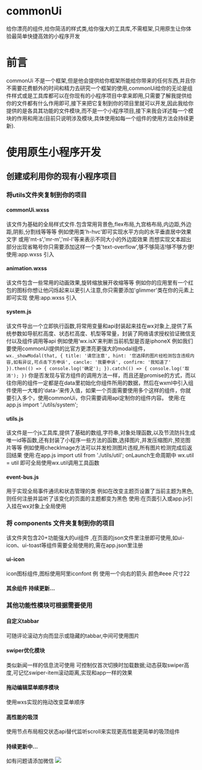 # commonUi
给你漂亮的组件,给你简洁的样式类,给你强大的工具库,不需框架,只用原生让你体验最简单快捷高效的小程序开发
# 前言
commonUi 不是一个框架,但是他会提供给你框架所能给你带来的任何东西,并且你不需要花费额外的时间和精力去研究一个框架的使用,commonUi给你的无论是组件样式或是工具库都可以在你现有的小程序项目中拿来即用,只需要了解我提供给你的文件都有什么作用即可,接下来把它复制到你的项目里就可以开发,因此我给你提供的是各具其功能的文件模块,而不是一个小程序项目,接下来我会详述每一个模块的作用和用法(目前只说明涉及模块,具体使用如每一个组件的使用方法会持续更新).
# 使用原生小程序开发
## 创建或利用你的现有小程序项目
### 将utils文件夹复制到你的项目
#### commonUi.wxss
该文件为基础的全局样式文件.包含常用背景色,flex布局,九宫格布局,内边距,外边距,阴影,分割线等等等
例如使用类'h-hvc'即可实现水平方向的水平垂直居中效果
    <view class="h-hvc">文字</view>
或用'mt-s','mr-m','ml-l'等来表示不同大小的外边距效果
而想实现文本超出部分出现省略号你只需要添加这样一个类'text-overflow',够不够简洁!够不够方便!
使用:app.wxss 引入
#### animation.wxss
该文件包含一些常用的动画效果,旋转缩放展开收缩等等
例如你的应用里有一个红包的图标你想让他闪烁起来以更引人注意,你只需要添加'glimmer'类在你的元素上即可实现
使用:app.wxss 引入
#### system.js
该文件导出一个立即执行函数,将常用变量和api封装起来挂在wx对象上,提供了系统参数如导航栏高度、状态栏高度、机型等常量，封装了网络请求授权验证微信支付以及组件调用等api
例如使用‘wx.isX’来判断当前机型是否是iphoneX
例如我们要使用commonUi提供的比官方更漂亮更强大的modal组件，
    `         wx._showModal(that, {
                title: '请您注意',
                hint: '您选择的图片经检测包含违规内容,如有异议,可点击下方申诉',
                cancle: '我要申诉',
                confirm: '我知道了'
              }).then(() => {
                console.log('确定');
              }).catch(() => {
                console.log('取消');
              })`
你是否发现与官方组件的调用方法一样，而且还是promise的方式，而以往你用的组件一定都是在data里初始化你组件所用的数据，然后在wxml中引入组件使用一大堆的‘data-’来传入值，如果一个页面需要使用多个这样的组件，你就要引入多个，使用commonUi，你只需要调用api定制你的组件内容。
使用:在app.js import './utils/system';
#### utils.js
该文件是一个js工具库,提供了基础的数组,字符串,对象处理函数,以及节流防抖生成唯一id等函数,还有封装了小程序一些方法的函数,选择图片,并发压缩图片,预览图片等等 
例如使用checkImage方法可以并发检测图片违规,所有图片检测完成后返回结果
使用:在app.js import util from './utils/util';
onLaunch生命周期中 wx.util = util  即可全局使用wx.util调用工具函数
#### event-bus.js
用于实现全局事件通讯和状态管理的类
例如在改变主题页设置了当前主题为黑色,则任何注册并监听了该变化的页面的主题都变为黑色
使用:在页面引入或app.js引入挂在wx对象上全局使用
### 将 components 文件夹复制到你的项目
该文件夹包含20+功能强大的ui组件 ,在页面的json文件里注册即可使用,如ui-icon、ui-toast等组件需要全局使用的,需在app.json里注册
#### ui-icon
icon图标组件,图标使用阿里iconfont
例 <ui-icon type="arrow-right" color="#eee" size="22"></ui-icon>  使用一个向右的箭头 颜色#eee 尺寸22
#### 其余组件 持续更新...
### 其他功能性模块可根据需要使用 
#### 自定义tabbar
可随评论滚动方向而显示或隐藏的tabbar,中间可使用图片
#### swiper优化模块
类似新闻一样的信息流可使用
可控制仅首次切换时加载数据;动态获取swiper高度,可记忆swiper-item滚动距离,实现和app一样的效果
#### 拖动编辑菜单顺序模块
使用wxs实现的拖动改变菜单顺序
#### 高性能的吸顶
使用节点布局相交状态api替代监听scroll来实现更高性能更简单的吸顶组件
#### 持续更新中...

如有问题请添加微信
![](https://i.imgur.com/M6m8Fwc.jpg)

